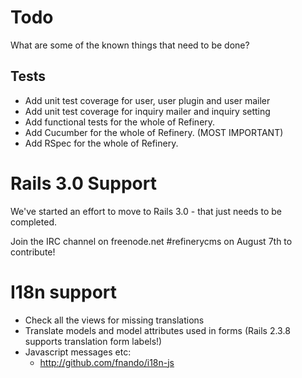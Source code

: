 # Todo

What are some of the known things that need to be done?

## Tests

* Add unit test coverage for user, user plugin and user mailer
* Add unit test coverage for inquiry mailer and inquiry setting
* Add functional tests for the whole of Refinery.
* Add Cucumber for the whole of Refinery. (MOST IMPORTANT)
* Add RSpec for the whole of Refinery.

# Rails 3.0 Support

We've started an effort to move to Rails 3.0 - that just needs to be completed.

Join the IRC channel on freenode.net #refinerycms on August 7th to contribute!

# I18n support

* Check all the views for missing translations
* Translate models and model attributes used in forms (Rails 2.3.8 supports translation form labels!)
* Javascript messages etc:
  - http://github.com/fnando/i18n-js
